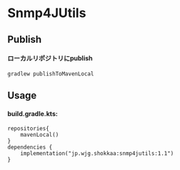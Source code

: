 Snmp4JUtils
===

Publish
---
#### ローカルリポジトリにpublish
```
gradlew publishToMavenLocal
```


Usage
---
#### build.gradle.kts:
```
repositories{
    mavenLocal()
}
dependencies {
    implementation("jp.wjg.shokkaa:snmp4jutils:1.1")
}

```



